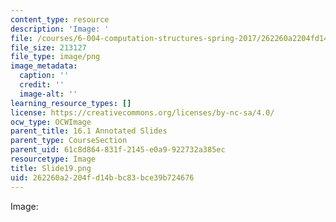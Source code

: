 ```yaml
---
content_type: resource
description: 'Image: '
file: /courses/6-004-computation-structures-spring-2017/262260a2204fd14bbc83bce39b724676_Slide19.png
file_size: 213127
file_type: image/png
image_metadata:
  caption: ''
  credit: ''
  image-alt: ''
learning_resource_types: []
license: https://creativecommons.org/licenses/by-nc-sa/4.0/
ocw_type: OCWImage
parent_title: 16.1 Annotated Slides
parent_type: CourseSection
parent_uid: 61c8d864-831f-2145-e0a9-922732a385ec
resourcetype: Image
title: Slide19.png
uid: 262260a2-204f-d14b-bc83-bce39b724676
---
```

Image: 